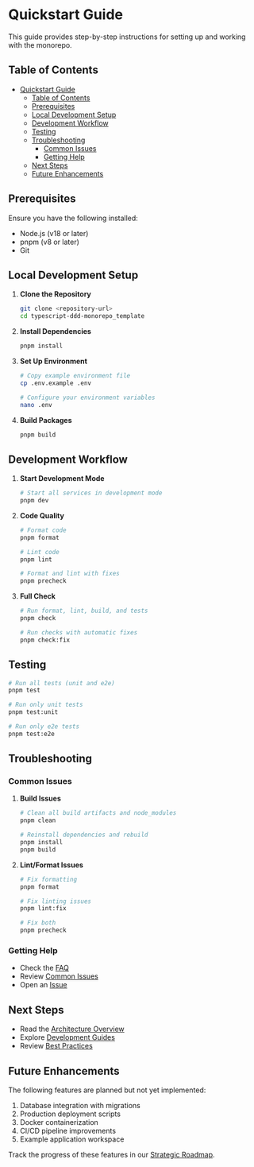 # Quickstart Guide

This guide provides step-by-step instructions for setting up and working with the monorepo.

## Table of Contents

- [Quickstart Guide](#quickstart-guide)
  - [Table of Contents](#table-of-contents)
  - [Prerequisites](#prerequisites)
  - [Local Development Setup](#local-development-setup)
  - [Development Workflow](#development-workflow)
  - [Testing](#testing)
  - [Troubleshooting](#troubleshooting)
    - [Common Issues](#common-issues)
    - [Getting Help](#getting-help)
  - [Next Steps](#next-steps)
  - [Future Enhancements](#future-enhancements)

## Prerequisites

Ensure you have the following installed:

- Node.js (v18 or later)
- pnpm (v8 or later)
- Git

## Local Development Setup

1. **Clone the Repository**

   ```bash
   git clone <repository-url>
   cd typescript-ddd-monorepo_template
   ```

2. **Install Dependencies**

   ```bash
   pnpm install
   ```

3. **Set Up Environment**

   ```bash
   # Copy example environment file
   cp .env.example .env
   
   # Configure your environment variables
   nano .env
   ```

4. **Build Packages**

   ```bash
   pnpm build
   ```

## Development Workflow

1. **Start Development Mode**

   ```bash
   # Start all services in development mode
   pnpm dev
   ```

2. **Code Quality**

   ```bash
   # Format code
   pnpm format

   # Lint code
   pnpm lint

   # Format and lint with fixes
   pnpm precheck
   ```

3. **Full Check**

   ```bash
   # Run format, lint, build, and tests
   pnpm check

   # Run checks with automatic fixes
   pnpm check:fix
   ```

## Testing

```bash
# Run all tests (unit and e2e)
pnpm test

# Run only unit tests
pnpm test:unit

# Run only e2e tests
pnpm test:e2e
```

## Troubleshooting

### Common Issues

1. **Build Issues**

   ```bash
   # Clean all build artifacts and node_modules
   pnpm clean
   
   # Reinstall dependencies and rebuild
   pnpm install
   pnpm build
   ```

2. **Lint/Format Issues**

   ```bash
   # Fix formatting
   pnpm format
   
   # Fix linting issues
   pnpm lint:fix
   
   # Fix both
   pnpm precheck
   ```

### Getting Help

- Check the [FAQ](./guides/faq.md)
- Review [Common Issues](./guides/troubleshooting.md)
- Open an [Issue](https://github.com/your-repo/issues)

## Next Steps

- Read the [Architecture Overview](./technical/architecture.md)
- Explore [Development Guides](./development/index.md)
- Review [Best Practices](./guides/best-practices.md)

## Future Enhancements

The following features are planned but not yet implemented:

1. Database integration with migrations
2. Production deployment scripts
3. Docker containerization
4. CI/CD pipeline improvements
5. Example application workspace

Track the progress of these features in our [Strategic Roadmap](./roadmap/index.md).
